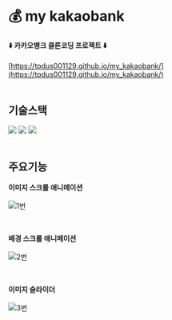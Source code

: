# 💰 my kakaobank

#### ⬇️ 카카오뱅크 클론코딩 프로젝트 ⬇️

[https://tpdus001129.github.io/my_kakaobank/](https://tpdus001129.github.io/my_kakaobank/)<br/><br/>

## 기술스택

<div align="left">
  <img src="https://img.shields.io/badge/HTML5-E34F26?style=flat-square&logo=html5&logoColor=white"/>
  <img src="https://img.shields.io/badge/CSS3-1572B6?style=flat-square&logo=css3&logoColor=white"/>
  <img src="https://img.shields.io/badge/JavaScript-F7DF1E?style=flat-square&logo=javascript&logoColor=black"/>
</div>
<br/>

## 주요기능

**이미지 스크롤 애니메이션**  
<br />
![1번](https://github.com/tpdus001129/my_kakaobank/assets/113432040/a40ddf40-9ee3-4631-9f26-08753c8343f1)

<br />

**배경 스크롤 애니메이션**  
<br />
![2번](https://github.com/tpdus001129/my_kakaobank/assets/113432040/78b6f94e-0394-47e5-8d79-60bfae859982)

<br />

**이미지 슬라이더**  
<br />
![3번](https://github.com/tpdus001129/my_kakaobank/assets/113432040/4da030cb-2a4e-42ae-b63f-0258582c9314)
